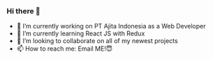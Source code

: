 ### Hi there 👋

- 🔭 I’m currently working on PT Ajita Indonesia as a Web Developer
- 🌱 I’m currently learning React JS with Redux
- 👯 I’m looking to collaborate on all of my newest projects
- 📫 How to reach me: Email ME!😇
